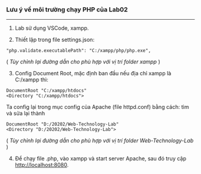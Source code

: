 ### Lưu ý về môi trường chạy PHP của Lab02
---
1. Lab sử dụng VSCode, xampp.

2. Thiết lập trong file settings.json:  
``` 
"php.validate.executablePath": "C:/xampp/php/php.exe", 
```  
(<i> Tùy chỉnh lại đường dẫn cho phù hợp với vị trí folder xampp </i>)

3. Config Document Root, mặc định ban đầu nếu địa chỉ xampp là C:/xampp thì:  
```
DocumentRoot "C:/xampp/htdocs"
<Directory "C:/xampp/htdocs">
```  
Ta config lại trong mục config của Apache (file httpd.conf) bằng cách: tìm và sửa lại thành  
```
DocumentRoot "D:/20202/Web-Technology-Lab"
<Directory "D:/20202/Web-Technology-Lab">
```  
(<i> Tùy chỉnh lại đường dẫn cho phù hợp với vị trí folder Web-Technology-Lab </i>)

4. Để chạy file .php, vào xampp và start server Apache, sau đó truy cập <a href="http://localhost:8080">http://localhost:8080</a>.
